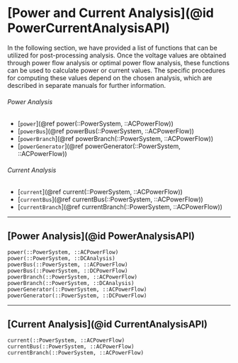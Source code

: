 # [Power and Current Analysis](@id PowerCurrentAnalysisAPI)

In the following section, we have provided a list of functions that can be utilized for post-processing analysis. Once the voltage values are obtained through power flow analysis or optimal power flow analysis, these functions can be used to calculate power or current values. The specific procedures for computing these values depend on the chosen analysis, which are described in separate manuals for further information.


###### Power Analysis
* [`power`](@ref power(::PowerSystem, ::ACPowerFlow))
* [`powerBus`](@ref powerBus(::PowerSystem, ::ACPowerFlow))
* [`powerBranch`](@ref powerBranch(::PowerSystem, ::ACPowerFlow))
* [`powerGenerator`](@ref powerGenerator(::PowerSystem, ::ACPowerFlow))

###### Current Analysis
* [`current`](@ref current(::PowerSystem, ::ACPowerFlow))
* [`currentBus`](@ref currentBus(::PowerSystem, ::ACPowerFlow))
* [`currentBranch`](@ref currentBranch(::PowerSystem, ::ACPowerFlow))


---

## [Power Analysis](@id PowerAnalysisAPI)
```@docs
power(::PowerSystem, ::ACPowerFlow)
power(::PowerSystem, ::DCAnalysis)
powerBus(::PowerSystem, ::ACPowerFlow)
powerBus(::PowerSystem, ::DCPowerFlow)
powerBranch(::PowerSystem, ::ACPowerFlow)
powerBranch(::PowerSystem, ::DCAnalysis)
powerGenerator(::PowerSystem, ::ACPowerFlow)
powerGenerator(::PowerSystem, ::DCPowerFlow)
```

---

## [Current Analysis](@id CurrentAnalysisAPI)
```@docs
current(::PowerSystem, ::ACPowerFlow)
currentBus(::PowerSystem, ::ACPowerFlow)
currentBranch(::PowerSystem, ::ACPowerFlow)
```
